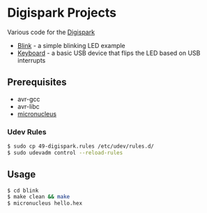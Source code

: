 # Digispark Projects

Various code for the [Digispark](http://digistump.com/wiki/digispark)

 - [Blink](blink) - a simple blinking LED example
 - [Keyboard](keyboard) - a basic USB device that flips the LED based on USB interrupts

## Prerequisites

 - avr-gcc
 - avr-libc
 - [micronucleus](https://github.com/micronucleus/micronucleus)

### Udev Rules

```bash
$ sudo cp 49-digispark.rules /etc/udev/rules.d/
$ sudo udevadm control --reload-rules
```

## Usage

```bash
$ cd blink
$ make clean && make
$ micronucleus hello.hex
```

